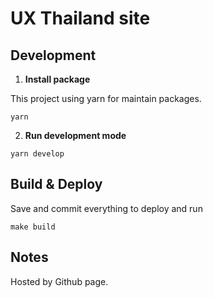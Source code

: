 # UX Thailand site

## Development

1. **Install package**

This project using yarn for maintain packages.

```shell
yarn
```

2. **Run development mode**

```shell
yarn develop
```

## Build & Deploy

Save and commit everything to deploy and run

```shell
make build
```

## Notes

Hosted by Github page.
